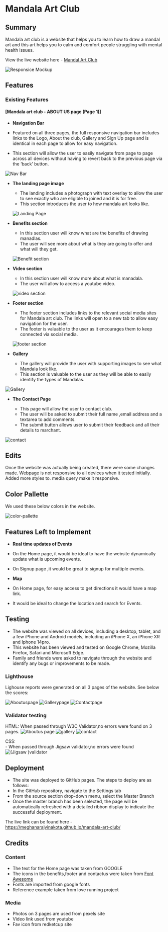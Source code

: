 # Mandala Art Club
## Summary
Mandala art club is a website that helps you to learn how to draw a mandal art and this art helps you to calm and comfort people struggling with mental health issues.

View the live website here - [Mandal Art Club](https://meghanarajvinakota.github.io/mandala-art-club/ "Mandala-Art-Club")


![Responsice Mockup](./media/mockup-image.png)

## Features
### Existing Features

#### [Mandala art club - ABOUT US page (Page 1)]

- __Navigation Bar__

 - Featured on all three pages, the full responsive navigation bar includes links to the Logo, About the club, Gallery and Sign Up page and is identical in each page to allow for easy navigation.
  - This section will allow the user to easily navigate from page to page across all devices without having to revert back to the previous page via the ‘back’ button. 

![Nav Bar](./media/navbar.png)

- __The landing page image__

  - The landing includes a photograph with text overlay to allow the user to see exactly who are eligible to joined and it is for free.
  - This section introduces the user to how mandala art looks like.

  ![Landing Page](./media/aboutpage.png)

- __Benefits section__

  - In this section user will know what are the benefits of drawing manadlas.
  - The user will see more about what is they are going to offer and what will they get.

  ![Benefit section](./media/benefits-image.png)

- __Video section__

  - In this section user will know more about what is manadala.
  - The user will allow to access a youtube video.

  ![video section](./media/video-section.png)

- __Footer section__

   - The footer section includes links to the relevant social media sites for Mandala art club. The links will open to a new tab to allow easy navigation for the user. 
  - The footer is valuable to the user as it encourages them to keep connected via social media.

  ![footer section](./media/footerimage.png)

- __Gallery__

  - The gallery will provide the user with supporting images to see what Mandala look like.
  - This section is valuable to the user as they will be able to easily identify the types of Mandalas. 

![Gallery](./media/gallery-iamge.png)

- __The Contact Page__

  - This page will allow the user to contact club.
  - The user will be asked to submit their full name ,email address and a textarea to add comments.
  - The submit button allows user to submit their feedback and all their details to marchant.

![contact](./media/contactpage.png)

## Edits

Once the website was actually being created, there were some changes made.
Webpage is not responsive to all devices when it tested initially.
Added more styles to. media query make it responsive.

## Color Pallette

 We used these below colors in the website.

 ![color-pallette](./media/color.png)

## Features Left to Implement

- __Real time updates of Events__

- On the Home page, it would be ideal to have the website dynamically update what is upcoming events.
- On Signup page ,it would be great to signup for multiple events.

- __Map__

- On Home page, for easy access to get directions it would have a map link.
- It would be ideal to change the location and search for Events.

## Testing

- The website was viewed on all devices, including a desktop, tablet, and a few iPhone and Android models, including an iPhone X, an iPhone XR and Iphone 14pro.
- This website has been viewed and tested on Google Chrome, Mozilla Firefox, Safari and Microsoft Edge.
- Family and friends were asked to navigate through the website and identify any bugs or improvements to be made.

### Lighthouse

Lighouse reports were generated on all 3 pages of the website. See below the scores:

![Aboutuspage](./media/lighthouse-homepage.png)
![Gallerypage](./media/lighthouse-galllerypage.png)
![Contactpage](./media/contact-lighthouse.png)

### Validator testing

HTML:
     When passed through W3C Validator,no errors were found on 3 pages.
    ![Aboutus page](./media/aboutpage-htmlvalidator.png)
    ![gallery](./media/gallery-htmlvalidator.png)
    ![contact](./media/contact-htmlvalidator.png)

CSS:  
    - When passed through Jigsaw validator,no errors were found 
    ![(Jigsaw )validator](./media/cssvalidator.png)
      
## Deployment

  - The site was deployed to GitHub pages. The steps to deploy are as follows: 
  - In the GitHub repository, navigate to the Settings tab 
  - From the source section drop-down menu, select the Master Branch
  - Once the master branch has been selected, the page will be automatically refreshed with a detailed ribbon display to indicate the successful deployment. 

The live link can be found here - https://meghanarajvinakota.github.io/mandala-art-club/
## Credits

### Content 

- The text for the Home page was taken from GOOGLE
- The icons in the benefits,footer and contactus were taken from [Font Awesome](https://fontawesome.com/)
- Fonts are imported from google fonts
- Reference example taken from love running project 

### Media

- Photos on 3 pages are used from pexels site
- Video link used from youtube
- Fav icon from redketcup site


[def]: ./media/cssvalidator.png